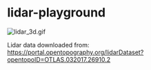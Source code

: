 # lidar-playground
![lidar_3d.gif](lidar_3d.gif)

Lidar data downloaded from: 
https://portal.opentopography.org/lidarDataset?opentopoID=OTLAS.032017.26910.2

